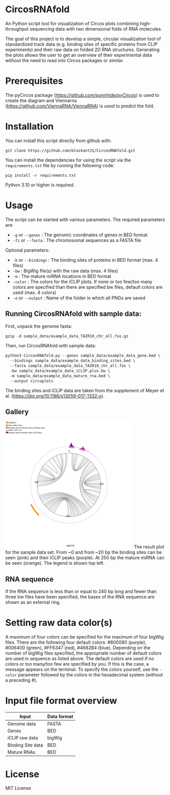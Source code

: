 # CircosRNAfold
An Python script tool for visualization of Circos plots combining high-throughput sequencing data with two dimensional folds of RNA molecules.

The goal of this project is to develop a simple, circular visualization tool of standardized track data (e.g. binding sites of specific proteins from CLIP experiments) and their raw data on folded 2D RNA structures. Generating the plots allows the user to get an overview of their experimental data without the need to read into Circos packages or similar.


# Prerequisites
The pyCircos package (https://github.com/ponnhide/pyCircos) is used to create the diagram and Viennarna (https://github.com/ViennaRNA/ViennaRNA) is used to predict the fold.


# Installation

You can install this script directly from github with:
```
git clone https://github.com/mloskant31/CircosRNAfold.git
```

You can install the dependencies for using the script via the ```requirements.txt``` file by running the following code:
```
pip install -r requirements.txt
```
Python 3.10 or higher is required.


# Usage
The script can be started with various parameters. 
The required parameters are: 

- `-g` or `--genes` : The genomic coordinates of genes in BED format
- `-fi` or `--fasta` : The chromosomal sequences as a FASTA file

Optional parameters:
- `-b` or `--bindings` : The binding sites of proteins in BED format (max. 4 files)
- `-bw` : BigWig file(s) with the raw data (max. 4 files)
- `-m` : The mature miRNA locations in BED format
- `-color` : The colors for the iCLIP plots. If none or too few/too many colors are specified than there are specified bw files, default colors are used (max. 4 colors)
- `-o` or `--output` : Name of the folder in which all PNGs are saved

## Running CircosRNAfold with sample data: 
First, unpack the genome fasta:

```
gzip -d sample_data/example_data_TAIR10_chr_all.fas.gz
```
Then, run CircosRNAfold with sample data:

```
python3 CircosRNAfold.py --genes sample_data/example_data_gene.bed \
  --bindings sample_data/example_data_binding_sites.bed \
  --fasta sample_data/example_data_TAIR10_chr_all.fas \
  -bw sample_data/example_data_iCLIP.plus.bw \
  -m sample_data/example_data_mature_rna.bed \
  --output circoplots
```


The binding sites and iCLIP data are taken from the supplement of Meyer et al. (https://doi.org/10.1186/s13059-017-1332-x).

## Gallery
<img src="img/MIR775.png" width="400x400">
The result plot for the sample data set. From ~0 and from ~20 bp the binding sites can be seen (pink) and their iCLIP peaks (purple). At 250 bp the mature miRNA can be seen (orange). The legend is shown top left.

## RNA sequence
If the RNA sequence is less than or equal to 240 bp long and fewer than three bw files have been specified, the bases of the RNA sequence are shown as an external ring.

# Setting raw data color(s)
A maximum of four colors can be specified for the maximum of four bigWig files. There are the following four default colors: #800080 (purple), #006400 (green), #FF6347 (red), #4682B4 (blue). Depending on the number of bigWig files specified, the appropriate number of default colors are used in sequence as listed above. The default colors are used if no colors or too many/too few are specified by you. If this is the case, a message appears on the terminal. To specify the colors yourself, use the `-color` parameter followed by the colors in the hexadecimal system (without a preceding #).


# Input file format overview

| Input | Data format |
|--------------------|--------------------------------------------------------|
|Genome data|FASTA|
|Genes|BED|
|iCLIP raw data| bigWig |
|Binding Site data|BED|
|Mature RNAs|BED|

# License
MIT License

